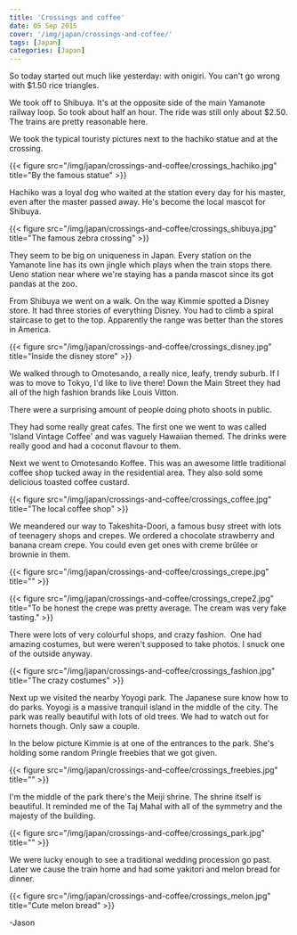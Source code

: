 ```yaml
---
title: 'Crossings and coffee'
date: 05 Sep 2015
cover: '/img/japan/crossings-and-coffee/'
tags: [Japan]
categories: [Japan]
---
```


So today started out much like yesterday: with onigiri. You can't go wrong with $1.50 rice triangles.

We took off to Shibuya. It's at the opposite side of the main Yamanote railway loop. So took about half an hour. The ride was still only about $2.50. The trains are pretty reasonable here.

We took the typical touristy pictures next to the hachiko statue and at the crossing.

{{< figure src="/img/japan/crossings-and-coffee/crossings_hachiko.jpg" title="By the famous statue" >}}

Hachiko was a loyal dog who waited at the station every day for his master, even after the master passed away. He's become the local mascot for Shibuya.

{{< figure src="/img/japan/crossings-and-coffee/crossings_shibuya.jpg" title="The famous zebra crossing" >}}

They seem to be big on uniqueness in Japan. Every station on the Yamanote line has its own jingle which plays when the train stops there. Ueno station near where we're staying has a panda mascot since its got pandas at the zoo.

From Shibuya we went on a walk. On the way Kimmie spotted a Disney store. It had three stories of everything Disney. You had to climb a spiral staircase to get to the top. Apparently the range was better than the stores in America.

{{< figure src="/img/japan/crossings-and-coffee/crossings_disney.jpg" title="Inside the disney store" >}}

We walked through to Omotesando, a really nice, leafy, trendy suburb. If I was to move to Tokyo, I'd like to live there! Down the Main Street they had all of the high fashion brands like Louis Vitton.

There were a surprising amount of people doing photo shoots in public.

They had some really great cafes. The first one we went to was called 'Island Vintage Coffee' and was vaguely Hawaiian themed. The drinks were really good and had a coconut flavour to them.

Next we went to Omotesando Koffee. This was an awesome little traditional coffee shop tucked away in the residential area. They also sold some delicious toasted coffee custard.

{{< figure src="/img/japan/crossings-and-coffee/crossings_coffee.jpg" title="The local coffee shop" >}}

We meandered our way to Takeshita-Doori, a famous busy street with lots of teenagery shops and crepes. We ordered a chocolate strawberry and banana cream crepe. You could even get ones with creme brûlée or brownie in them.

{{< figure src="/img/japan/crossings-and-coffee/crossings_crepe.jpg" title="" >}}

{{< figure src="/img/japan/crossings-and-coffee/crossings_crepe2.jpg" title="To be honest the crepe was pretty average. The cream was very fake tasting." >}}

There were lots of very colourful shops, and crazy fashion.  One had amazing costumes, but were weren't supposed to take photos. I snuck one of the outside anyway.

{{< figure src="/img/japan/crossings-and-coffee/crossings_fashion.jpg" title="The crazy costumes" >}}

Next up we visited the nearby Yoyogi park. The Japanese sure know how to do parks. Yoyogi is a massive tranquil island in the middle of the city. The park was really beautiful with lots of old trees. We had to watch out for hornets though. Only saw a couple.

In the below picture Kimmie is at one of the entrances to the park. She's holding some random Pringle freebies that we got given.

{{< figure src="/img/japan/crossings-and-coffee/crossings_freebies.jpg" title="" >}}

I'm the middle of the park there's the Meiji shrine. The shrine itself is beautiful. It reminded me of the Taj Mahal with all of the symmetry and the majesty of the building.

{{< figure src="/img/japan/crossings-and-coffee/crossings_park.jpg" title="" >}}

We were lucky enough to see a traditional wedding procession go past. Later we cause the train home and had some yakitori and melon bread for dinner.

{{< figure src="/img/japan/crossings-and-coffee/crossings_melon.jpg" title="Cute melon bread" >}}

-Jason